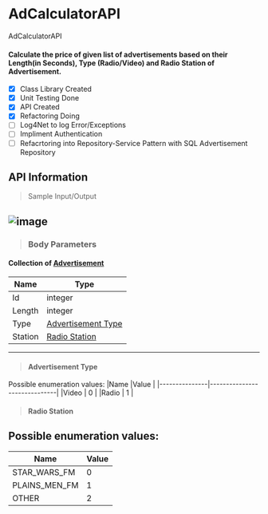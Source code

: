 # AdCalculatorAPI
AdCalculatorAPI

#### Calculate the price of given list of advertisements based on their Length(in Seconds), Type (Radio/Video) and Radio Station of Advertisement.

<!-- Task List -->
* [X] Class Library Created
* [X] Unit Testing Done
* [X] API Created
* [X] Refactoring Doing
* [ ] Log4Net to log Error/Exceptions
* [ ] Impliment Authentication 
* [ ] Refacrtoring into Repository-Service Pattern with SQL Advertisement Repository

## API Information

> Sample Input/Output
 
![image](https://user-images.githubusercontent.com/46036272/143151573-218d2f4d-fcb3-47c9-885f-b990edbbed98.png)
---
> ### Body Parameters
#### Collection of [Advertisement](http:)
|Name           |Type                                |
|---------------|------------------------------------|
|Id             | integer                            |
|Length         | integer                            |
|Type           | [Advertisement Type]()        |
|Station        | [Radio Station]()             |

---
> #### Advertisement Type
Possible enumeration values:
|Name           |Value                         |
|---------------|------------------------------|
|Video          | 0                            |
|Radio          | 1                            |

> #### Radio Station
Possible enumeration values:
---
|Name           |Value                         |
|---------------|------------------------------|
|STAR_WARS_FM   | 0                            |
|PLAINS_MEN_FM  | 1                            |
|OTHER          | 2                            |



